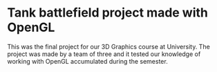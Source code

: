 # Tank battlefield project made with OpenGL
This was the final project for our 3D Graphics course at University. The project was made by a team of three and it tested our knowledge of working with OpenGL accumulated during the semester. 
